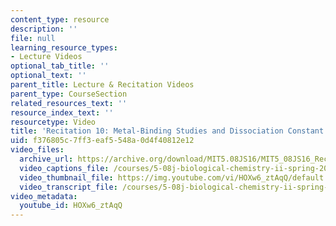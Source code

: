 ```yaml
---
content_type: resource
description: ''
file: null
learning_resource_types:
- Lecture Videos
optional_tab_title: ''
optional_text: ''
parent_title: Lecture & Recitation Videos
parent_type: CourseSection
related_resources_text: ''
resource_index_text: ''
resourcetype: Video
title: 'Recitation 10: Metal-Binding Studies and Dissociation Constant Determination'
uid: f376805c-7ff3-eaf5-548a-0d4f40812e12
video_files:
  archive_url: https://archive.org/download/MIT5.08JS16/MIT5_08JS16_Recitation_10_300k.mp4
  video_captions_file: /courses/5-08j-biological-chemistry-ii-spring-2016/1ab54c0f715b5675bef3fe3f8634d7df_HOXw6_ztAqQ.vtt
  video_thumbnail_file: https://img.youtube.com/vi/HOXw6_ztAqQ/default.jpg
  video_transcript_file: /courses/5-08j-biological-chemistry-ii-spring-2016/a15598f38f3a972f8297d74bb7c4c154_HOXw6_ztAqQ.pdf
video_metadata:
  youtube_id: HOXw6_ztAqQ
---
```

